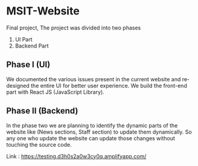 # MSIT-Website

<p>Final project, The project was divided into two phases 
  <ol>
    <li>UI Part</li>
    <li>Backend Part</li>
   </ol>
</p>

## Phase I (UI)
We documented the various issues present in the current website and re-designed the entire UI for better 
user experience. We build the front-end part with React JS (JavaScript Library).

## Phase II (Backend)
In the phase two we are planning to identify the dynamic parts of the website like (News sections, Staff section)
to update them dynamically. So any one who update the website can update those changes without touching the 
source code.

Link : https://testing.d3h0s2a0w3cy0q.amplifyapp.com/
